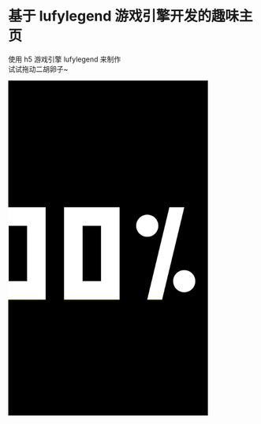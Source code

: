 ﻿# 基于 lufylegend 游戏引擎开发的趣味主页

使用 h5 游戏引擎 lufylegend 来制作  
试试拖动二胡卵子~

![animation](images\animation.gif)
